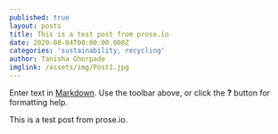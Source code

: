 ```yaml
---
published: true
layout: posts
title: This is a test post from prose.io
date: 2020-08-04T00:00:00.000Z
categories: 'sustainability, recycling'
author: Tanisha Ghorpade
imglink: /assets/img/Post1.jpg
---
```

Enter text in [Markdown](http://daringfireball.net/projects/markdown/). Use the toolbar above, or click the **?** button for formatting help.

This is a test post from prose.io. 

